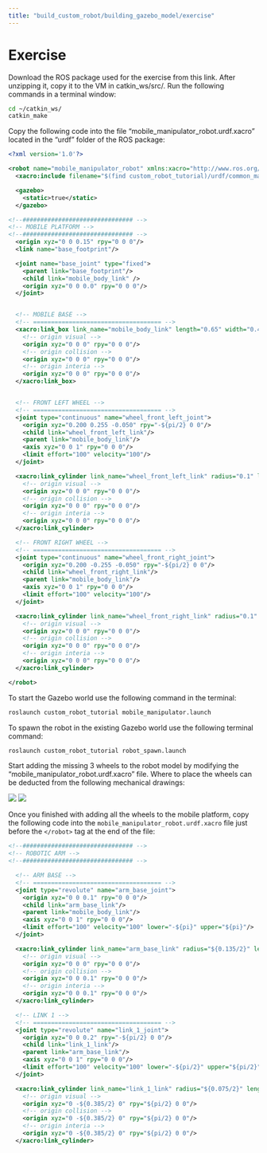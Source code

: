 ```yaml
---
title: "build_custom_robot/building_gazebo_model/exercise"
---
```

# Exercise

Download the ROS package used for the exercise from this link. After unzipping it, copy it to the VM in catkin_ws/src/. Run the following commands in a terminal window:

```bash
cd ~/catkin_ws/
catkin_make
```

Copy the following code into the file “mobile_manipulator_robot.urdf.xacro” located in the “urdf” folder of the ROS package:

```xml
<?xml version='1.0'?>

<robot name="mobile_manipulator_robot" xmlns:xacro="http://www.ros.org/wiki/xacro">
  <xacro:include filename="$(find custom_robot_tutorial)/urdf/common_macros.xacro" />

  <gazebo>
    <static>true</static>
  </gazebo>

<!--############################### -->
<!-- MOBILE PLATFORM -->
<!--############################### -->
  <origin xyz="0 0 0.15" rpy="0 0 0"/>
  <link name="base_footprint"/>

  <joint name="base_joint" type="fixed">
    <parent link="base_footprint"/>
    <child link="mobile_body_link" />
    <origin xyz="0 0 0.0" rpy="0 0 0"/>
  </joint>


  <!-- MOBILE BASE -->
  <!-- ==================================== -->
  <xacro:link_box link_name="mobile_body_link" length="0.65" width="0.4" height="0.2" mesh_name="package://custom_robot_tutorial/meshes/base_mesh.stl">
    <!-- origin visual -->
    <origin xyz="0 0 0" rpy="0 0 0"/>
    <!-- origin collision -->
    <origin xyz="0 0 0" rpy="0 0 0"/>
    <!-- origin interia -->
    <origin xyz="0 0 0" rpy="0 0 0"/>
  </xacro:link_box>


  <!-- FRONT LEFT WHEEL -->
  <!-- ==================================== -->
  <joint type="continuous" name="wheel_front_left_joint">
    <origin xyz="0.200 0.255 -0.050" rpy="-${pi/2} 0 0"/>
    <child link="wheel_front_left_link"/>
    <parent link="mobile_body_link"/>
    <axis xyz="0 0 1" rpy="0 0 0"/>
    <limit effort="100" velocity="100"/>
  </joint>

  <xacro:link_cylinder link_name="wheel_front_left_link" radius="0.1" length="0.1" density="1" mesh_name="package://custom_robot_tutorial/meshes/wheel_mesh.stl" >
    <!-- origin visual -->
    <origin xyz="0 0 0" rpy="0 0 0"/>
    <!-- origin collision -->
    <origin xyz="0 0 0" rpy="0 0 0"/>
    <!-- origin interia -->
    <origin xyz="0 0 0" rpy="0 0 0"/>
  </xacro:link_cylinder>

  <!-- FRONT RIGHT WHEEL -->
  <!-- ==================================== -->
  <joint type="continuous" name="wheel_front_right_joint">
    <origin xyz="0.200 -0.255 -0.050" rpy="-${pi/2} 0 0"/>
    <child link="wheel_front_right_link"/>
    <parent link="mobile_body_link"/>
    <axis xyz="0 0 1" rpy="0 0 0"/>
    <limit effort="100" velocity="100"/>
  </joint>

  <xacro:link_cylinder link_name="wheel_front_right_link" radius="0.1" length="0.1" density="1" mesh_name="package://custom_robot_tutorial/meshes/wheel_mesh.stl" >
    <!-- origin visual -->
    <origin xyz="0 0 0" rpy="0 0 0"/>
    <!-- origin collision -->
    <origin xyz="0 0 0" rpy="0 0 0"/>
    <!-- origin interia -->
    <origin xyz="0 0 0" rpy="0 0 0"/>
  </xacro:link_cylinder>

</robot>
```

To start the Gazebo world use the following command in the terminal:

```bash
roslaunch custom_robot_tutorial mobile_manipulator.launch
```

To spawn the robot in the existing Gazebo world use the following terminal command:

```bash
roslaunch custom_robot_tutorial robot_spawn.launch
```

Start adding the missing 3 wheels to the robot model by modifying the “mobile_manipulator_robot.urdf.xacro” file. Where to place the wheels can be deducted from the following mechanical drawings:

![](../images/mobile_robot_plan.png)
![](../images/robot_arm_plan.png)

Once you finished with adding all the wheels to the mobile platform, copy the following code into the `mobile_manipulator_robot.urdf.xacro` file just before the `</robot>` tag at the end of the file:

```xml
<!--############################### -->
<!-- ROBOTIC ARM -->
<!--############################### -->

  <!-- ARM BASE -->
  <!-- ==================================== -->
  <joint type="revolute" name="arm_base_joint">
    <origin xyz="0 0 0.1" rpy="0 0 0"/>
    <child link="arm_base_link"/>
    <parent link="mobile_body_link"/>
    <axis xyz="0 0 1" rpy="0 0 0"/>
    <limit effort="100" velocity="100" lower="-${pi}" upper="${pi}"/>
  </joint>

  <xacro:link_cylinder link_name="arm_base_link" radius="${0.135/2}" length="0.2" density="1" mesh_name="package://custom_robot_tutorial/meshes/arm_base_mesh.stl" >
    <!-- origin visual -->
    <origin xyz="0 0 0" rpy="0 0 0"/>
    <!-- origin collision -->
    <origin xyz="0 0 0.1" rpy="0 0 0"/>
    <!-- origin interia -->
    <origin xyz="0 0 0.1" rpy="0 0 0"/>
  </xacro:link_cylinder>

  <!-- LINK 1 -->
  <!-- ==================================== -->
  <joint type="revolute" name="link_1_joint">
    <origin xyz="0 0 0.2" rpy="-${pi/2} 0 0"/>
    <child link="link_1_link"/>
    <parent link="arm_base_link"/>
    <axis xyz="0 0 1" rpy="0 0 0"/>
    <limit effort="100" velocity="100" lower="-${pi/2}" upper="${pi/2}"/>
  </joint>

  <xacro:link_cylinder link_name="link_1_link" radius="${0.075/2}" length="0.385" density="1" mesh_name="package://custom_robot_tutorial/meshes/link_1_mesh.stl" >
    <!-- origin visual -->
    <origin xyz="0 -${0.385/2} 0" rpy="${pi/2} 0 0"/>
    <!-- origin collision -->
    <origin xyz="0 -${0.385/2} 0" rpy="${pi/2} 0 0"/>
    <!-- origin interia -->
    <origin xyz="0 -${0.385/2} 0" rpy="${pi/2} 0 0"/>
  </xacro:link_cylinder>
```